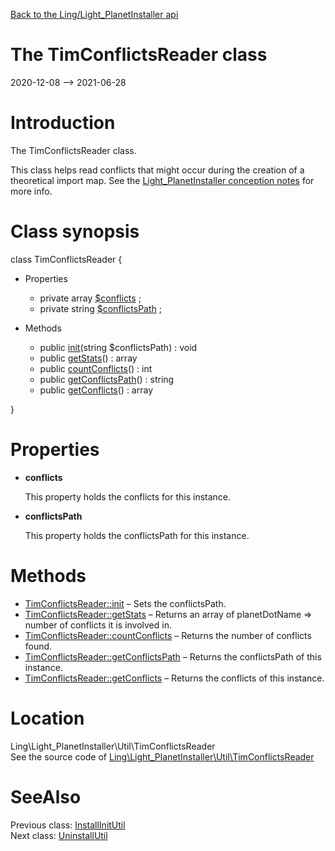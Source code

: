 [Back to the Ling/Light_PlanetInstaller api](https://github.com/lingtalfi/Light_PlanetInstaller/blob/master/doc/api/Ling/Light_PlanetInstaller.md)



The TimConflictsReader class
================
2020-12-08 --> 2021-06-28






Introduction
============

The TimConflictsReader class.

This class helps read conflicts that might occur during the creation of a theoretical import map.
See the [Light_PlanetInstaller conception notes](https://github.com/lingtalfi/Light_PlanetInstaller/blob/master/doc/pages/conception-notes.md) for more info.



Class synopsis
==============


class <span class="pl-k">TimConflictsReader</span>  {

- Properties
    - private array [$conflicts](#property-conflicts) ;
    - private string [$conflictsPath](#property-conflictsPath) ;

- Methods
    - public [init](https://github.com/lingtalfi/Light_PlanetInstaller/blob/master/doc/api/Ling/Light_PlanetInstaller/Util/TimConflictsReader/init.md)(string $conflictsPath) : void
    - public [getStats](https://github.com/lingtalfi/Light_PlanetInstaller/blob/master/doc/api/Ling/Light_PlanetInstaller/Util/TimConflictsReader/getStats.md)() : array
    - public [countConflicts](https://github.com/lingtalfi/Light_PlanetInstaller/blob/master/doc/api/Ling/Light_PlanetInstaller/Util/TimConflictsReader/countConflicts.md)() : int
    - public [getConflictsPath](https://github.com/lingtalfi/Light_PlanetInstaller/blob/master/doc/api/Ling/Light_PlanetInstaller/Util/TimConflictsReader/getConflictsPath.md)() : string
    - public [getConflicts](https://github.com/lingtalfi/Light_PlanetInstaller/blob/master/doc/api/Ling/Light_PlanetInstaller/Util/TimConflictsReader/getConflicts.md)() : array

}




Properties
=============

- <span id="property-conflicts"><b>conflicts</b></span>

    This property holds the conflicts for this instance.
    
    

- <span id="property-conflictsPath"><b>conflictsPath</b></span>

    This property holds the conflictsPath for this instance.
    
    



Methods
==============

- [TimConflictsReader::init](https://github.com/lingtalfi/Light_PlanetInstaller/blob/master/doc/api/Ling/Light_PlanetInstaller/Util/TimConflictsReader/init.md) &ndash; Sets the conflictsPath.
- [TimConflictsReader::getStats](https://github.com/lingtalfi/Light_PlanetInstaller/blob/master/doc/api/Ling/Light_PlanetInstaller/Util/TimConflictsReader/getStats.md) &ndash; Returns an array of planetDotName => number of conflicts it is involved in.
- [TimConflictsReader::countConflicts](https://github.com/lingtalfi/Light_PlanetInstaller/blob/master/doc/api/Ling/Light_PlanetInstaller/Util/TimConflictsReader/countConflicts.md) &ndash; Returns the number of conflicts found.
- [TimConflictsReader::getConflictsPath](https://github.com/lingtalfi/Light_PlanetInstaller/blob/master/doc/api/Ling/Light_PlanetInstaller/Util/TimConflictsReader/getConflictsPath.md) &ndash; Returns the conflictsPath of this instance.
- [TimConflictsReader::getConflicts](https://github.com/lingtalfi/Light_PlanetInstaller/blob/master/doc/api/Ling/Light_PlanetInstaller/Util/TimConflictsReader/getConflicts.md) &ndash; Returns the conflicts of this instance.





Location
=============
Ling\Light_PlanetInstaller\Util\TimConflictsReader<br>
See the source code of [Ling\Light_PlanetInstaller\Util\TimConflictsReader](https://github.com/lingtalfi/Light_PlanetInstaller/blob/master/Util/TimConflictsReader.php)



SeeAlso
==============
Previous class: [InstallInitUtil](https://github.com/lingtalfi/Light_PlanetInstaller/blob/master/doc/api/Ling/Light_PlanetInstaller/Util/InstallInitUtil.md)<br>Next class: [UninstallUtil](https://github.com/lingtalfi/Light_PlanetInstaller/blob/master/doc/api/Ling/Light_PlanetInstaller/Util/UninstallUtil.md)<br>
